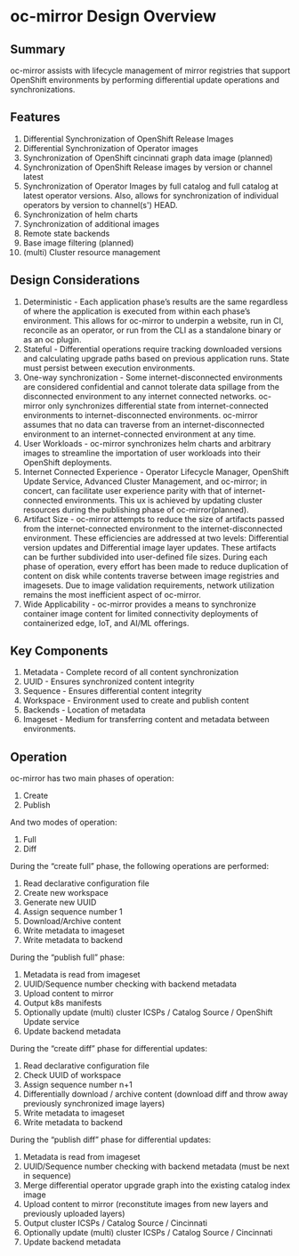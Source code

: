 

# oc-mirror Design Overview

## Summary 
oc-mirror assists with lifecycle management of mirror registries that support OpenShift environments by performing differential update operations and synchronizations.   
  
## Features
1. Differential Synchronization of OpenShift Release Images
2. Differential Synchronization of Operator images
3. Synchronization of OpenShift cincinnati graph data image (planned)
4. Synchronization of OpenShift Release images by version or channel latest
5. Synchronization of Operator Images by full catalog and full catalog at latest operator versions. Also, allows for synchronization of individual operators by version to channel(s') HEAD.
6. Synchronization of helm charts
7. Synchronization of additional images
8. Remote state backends
9. Base image filtering (planned)
10. (multi) Cluster resource management

## Design Considerations
1. Deterministic -  Each application phase’s results are the same regardless of where the application is executed from within each phase’s environment. This allows for oc-mirror to underpin a website, run in CI, reconcile as an operator, or run from the CLI as a standalone binary or as an oc plugin.
2. Stateful - Differential operations require tracking downloaded versions and calculating upgrade paths based on previous application runs. State must persist between execution environments.
3. One-way synchronization - Some internet-disconnected environments are considered confidential and cannot tolerate data spillage from the disconnected environment to any internet connected networks. oc-mirror only synchronizes differential state from internet-connected environments to internet-disconnected environments. oc-mirror assumes that no data can traverse from an internet-disconnected environment to an internet-connected environment at any time. 
4. User Workloads -  oc-mirror synchronizes helm charts and arbitrary images to streamline the importation of user workloads into their OpenShift deployments. 
5. Internet Connected Experience - Operator Lifecycle Manager, OpenShift Update Service, Advanced Cluster Management, and oc-mirror; in concert, can facilitate user experience parity with that of internet-connected environments. This ux is achieved by updating cluster resources during the publishing phase of oc-mirror(planned). 
6. Artifact Size - oc-mirror attempts to reduce the size of artifacts passed from the internet-connected environment to the internet-disconnected environment. These efficiencies are addressed at two levels: Differential version updates and Differential image layer updates. These artifacts can be further subdivided into user-defined file sizes. During each phase of operation, every effort has been made to reduce duplication of content on disk while contents traverse between image registries and imagesets. Due to image validation requirements, network utilization remains the most inefficient aspect of oc-mirror.
7. Wide Applicability - oc-mirror provides a means to synchronize container image content for limited connectivity deployments of containerized edge, IoT, and AI/ML offerings. 

## Key Components
1. Metadata - Complete record of all content synchronization
2. UUID - Ensures synchronized content integrity
3. Sequence - Ensures differential content integrity
4. Workspace - Environment used to create and publish content
5. Backends - Location of metadata
6. Imageset - Medium for transferring content and metadata between environments.

## Operation
oc-mirror has two main phases of operation:

1. Create 
2. Publish

And two modes of operation:

1. Full
2. Diff

During the “create full”  phase, the following operations are performed:

1. Read declarative configuration file
2. Create new workspace
3. Generate new UUID
4. Assign sequence number 1
5. Download/Archive content
6. Write metadata to imageset
7. Write metadata to backend

During the “publish full” phase:

1. Metadata is read from imageset
2. UUID/Sequence number checking with backend metadata
3. Upload content to mirror
4. Output k8s manifests
4. Optionally update (multi) cluster ICSPs / Catalog Source / OpenShift Update service
5. Update backend metadata

During the “create diff” phase for differential updates:

1. Read declarative configuration file
2. Check UUID of workspace
3. Assign sequence number n+1
4. Differentially download / archive content (download diff and throw away previously synchronized image layers)
5. Write metadata to imageset
6. Write metadata to backend

During the “publish diff” phase for differential updates:

1. Metadata is read from imageset
2. UUID/Sequence number checking with backend metadata (must be next in sequence)
3. Merge differential operator upgrade graph into the existing catalog index image
4. Upload content to mirror (reconstitute images from new layers and previously uploaded layers) 
5. Output cluster ICSPs / Catalog Source / Cincinnati
6. Optionally update (multi) cluster ICSPs / Catalog Source / Cincinnati 
7. Update backend metadata
